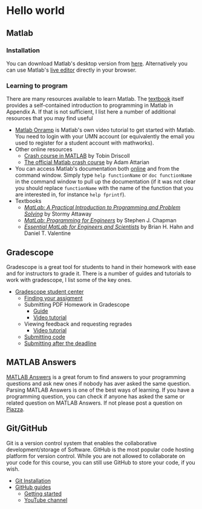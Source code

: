 # Hello world

## Matlab
### Installation
You can download Matlab's desktop version from [here](https://wwws.cs.umn.edu/download_software/matlab/). Alternatively you can use Matlab's [live editor](https://matlab.mathworks.com/) directly in your browser.

### Learning to program
There are many resources available to learn Matlab. The [textbook][1] itself provides a self-contained introduction to programming in Matlab in Appendix A. If that is not sufficient, I list here a number of additional resources that you may find useful

- [Matlab Onramp](https://matlabacademy.mathworks.com/R2020b/portal.html?course=gettingstarted) is Matlab's own video tutorial to get started with Matlab. You need to login with your UMN account (or equivalently the email you used to register for a student account with mathworks).
- Other online resources
  - [Crash course in MATLAB](https://www-users.math.umn.edu/~lerman/math5467/matlab_adv.pdf) by Tobin Driscoll
  - [The official Matlab crash course](https://slccmathdepartment.weebly.com/uploads/2/8/7/2/28720941/matlab_crash_course.pdf) by Adam Attarian
- You can access Matlab's documentation both [online](https://www.mathworks.com/help/matlab/) and from the command window. Simply type `help functionName` or `doc functionName` in the command window to pull up the documentation (if it was not clear you should replace `functionName` with the name of the function that you are interested in, for instance `help fprintf`).
- Textbooks
  - [_MatLab: A Practical Introduction to Programming and Problem Solving_](https://primo.lib.umn.edu/permalink/f/dkvf4l/TN_cdi_askewsholts_vlebooks_9780124058934) by Stormy Attaway
  - [_MatLab: Programming for Engineers_](https://primo.lib.umn.edu/permalink/f/11uk8fo/UMN_ALMA21636085160001701) by Stephen J. Chapman
  - [_Essential MatLab for Engineers and Scientists_](https://primo.lib.umn.edu/permalink/f/dkvf4l/TN_cdi_askewsholts_vlebooks_9780081029985) by Brian H. Hahn and Daniel T. Valentine

## Gradescope
Gradescope is a great tool for students to hand in their homework with ease and for instructors to grade it. There is a number of guides and tutorials to work with gradescope, I list some of the key ones.

- [Gradescope student center](https://help.gradescope.com/category/cyk4ij2dwi-student-workflow)
    - [Finding your assigment](https://help.gradescope.com/article/ccbpppziu9-student-submit-work#finding_your_assignments)
    - Submitting PDF Homework in Gradescope
        - [Guide](https://help.gradescope.com/article/0chl25eed3-student-scan-mobile-device)
        - [Video tutorial](https://www.youtube.com/watch?v=u-pK4GzpId0&feature=emb_logo)
    - Viewing feedback and requesting regrades
      - [Video tutorial](https://www.youtube.com/watch?v=TOHCkI12mh0&feature=emb_logo)
    - [Submitting code](https://help.gradescope.com/article/ccbpppziu9-student-submit-work#submitting_code)
    - [Submitting after the deadline](https://help.gradescope.com/article/g8412yh1m6-student-submit-work-late)

## MATLAB Answers
[MATLAB Answers](https://www.mathworks.com/matlabcentral/answers/index) is a great forum to find answers to your programming questions and ask new ones if nobody has aver asked the same question. Parsing MATLAB Answers is one of the best ways of learning. If you have a programming question, you can check if anyone has asked the same or related question on MATLAB Answers. If not please post a question on [Piazza](https://piazza.com/umn/spring2021/chen3201/home).

## Git/GitHub
Git is a version control system that enables the collaborative development/storage of Software. GitHub is the most popular code hosting platform for version control. While you are not allowed to collaborate on your code for this course, you can still use GitHub to store your code, if you wish.

- [Git Installation](https://git-scm.com/book/en/v2/Getting-Started-Installing-Git)
- [GitHub guides](https://guides.github.com/)
    - [Getting started](https://guides.github.com/activities/hello-world/)
    - [YouTube channel](https://www.youtube.com/githubguides)

[1]: organization.md#Books
